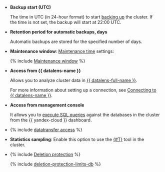 - **Backup start (UTC)**

   The time in UTC (in 24-hour format) to start [backing up](../../managed-mysql/operations/cluster-backups.md) the cluster. If the time is not set, the backup will start at 22:00 UTC.

- **Retention period for automatic backups, days**

   Automatic backups are stored for the specified number of days.

- **Maintenance window**: [Maintenance time](../../managed-mysql/concepts/maintenance.md) settings:

   {% include [Maintenance window](console/maintenance-window-description.md) %}

- **Access from {{ datalens-name }}**

   Allows you to analyze cluster data in [{{ datalens-full-name }}](../../datalens/concepts/index.md).

   For more information about setting up a connection, see [Connecting to {{ datalens-name }}](../../managed-mysql/operations/datalens-connect.md).


- **Access from management console**

   It allows you to [execute SQL queries](../../managed-mysql/operations/web-sql-query.md) against the databases in the cluster from the {{ yandex-cloud }} dashboard.


- {% include [datatransfer access](console/datatransfer-access.md) %}

- **Statistics sampling**: Enable this option to use the [{#T}](../../managed-mysql/operations/performance-diagnostics.md) tool in the cluster.

- {% include [Deletion protection](console/deletion-protection.md) %}

   {% include [deletion-protection-limits-db](deletion-protection-limits-db.md) %}
